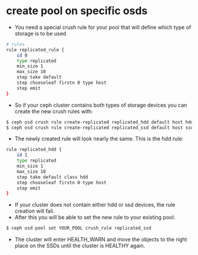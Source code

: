 # create pool on specific osds
- You need a special crush rule for your pool that will define which type of storage is to be used

```bash
# rules
rule replicated_rule {
    id 0
    type replicated
    min_size 1
    max_size 10
    step take default
    step chooseleaf firstn 0 type host
    step emit
}
```
- So if your ceph cluster contains both types of storage devices you can create the new crush rules with:
```bash
$ ceph osd crush rule create-replicated replicated_hdd default host hdd
$ ceph osd crush rule create-replicated replicated_ssd default host ssd
```

- The newly created rule will look nearly the same. This is the hdd rule:
```bash
rule replicated_hdd {
    id 1
    type replicated
    min_size 1
    max_size 10
    step take default class hdd
    step chooseleaf firstn 0 type host
    step emit
}
```

- If your cluster does not contain either hdd or ssd devices, the rule creation will fail.
- After this you will be able to set the new rule to your existing pool:
```bash
$ ceph osd pool set YOUR_POOL crush_rule replicated_ssd
```
- The cluster will enter HEALTH_WARN and move the objects to the right place on the SSDs until the cluster is HEALTHY again.